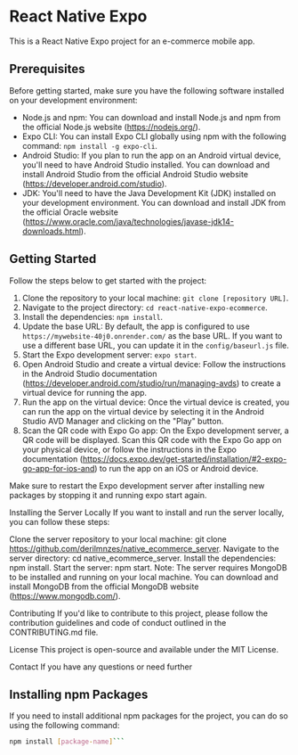 # React Native Expo

This is a React Native Expo project for an e-commerce mobile app.

## Prerequisites

Before getting started, make sure you have the following software installed on your development environment:

- Node.js and npm: You can download and install Node.js and npm from the official Node.js website (https://nodejs.org/).
- Expo CLI: You can install Expo CLI globally using npm with the following command: `npm install -g expo-cli`.
- Android Studio: If you plan to run the app on an Android virtual device, you'll need to have Android Studio installed. You can download and install Android Studio from the official Android Studio website (https://developer.android.com/studio).
- JDK: You'll need to have the Java Development Kit (JDK) installed on your development environment. You can download and install JDK from the official Oracle website (https://www.oracle.com/java/technologies/javase-jdk14-downloads.html).

## Getting Started

Follow the steps below to get started with the project:

1. Clone the repository to your local machine: `git clone [repository URL]`.
2. Navigate to the project directory: `cd react-native-expo-ecommerce`.
3. Install the dependencies: `npm install`.
4. Update the base URL: By default, the app is configured to use `https://mywebsite-40j0.onrender.com/` as the base URL. If you want to use a different base URL, you can update it in the `config/baseurl.js` file.
5. Start the Expo development server: `expo start`.
6. Open Android Studio and create a virtual device: Follow the instructions in the Android Studio documentation (https://developer.android.com/studio/run/managing-avds) to create a virtual device for running the app.
7. Run the app on the virtual device: Once the virtual device is created, you can run the app on the virtual device by selecting it in the Android Studio AVD Manager and clicking on the "Play" button.
8. Scan the QR code with Expo Go app: On the Expo development server, a QR code will be displayed. Scan this QR code with the Expo Go app on your physical device, or follow the instructions in the Expo documentation (https://docs.expo.dev/get-started/installation/#2-expo-go-app-for-ios-and) to run the app on an iOS or Android device.


Make sure to restart the Expo development server after installing new packages by stopping it and running expo start again.

Installing the Server Locally
If you want to install and run the server locally, you can follow these steps:

Clone the server repository to your local machine: git clone https://github.com/derilmnzes/native_ecommerce_server.
Navigate to the server directory: cd native_ecommerce_server.
Install the dependencies: npm install.
Start the server: npm start.
Note: The server requires MongoDB to be installed and running on your local machine. You can download and install MongoDB from the official MongoDB website (https://www.mongodb.com/).

Contributing
If you'd like to contribute to this project, please follow the contribution guidelines and code of conduct outlined in the CONTRIBUTING.md file.

License
This project is open-source and available under the MIT License.

Contact
If you have any questions or need further






## Installing npm Packages

If you need to install additional npm packages for the project, you can do so using the following command:

```bash
npm install [package-name]```








